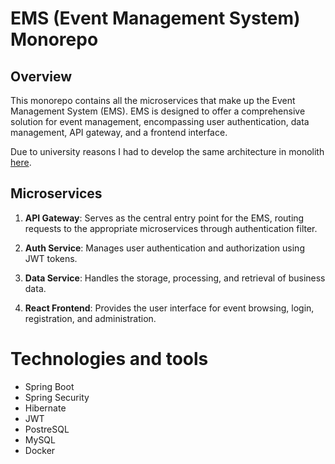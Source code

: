 # EMS (Event Management System) Monorepo

## Overview

This monorepo contains all the microservices that make up the Event Management System (EMS). EMS is designed to offer a comprehensive solution for event management, encompassing user authentication, data management, API gateway, and a frontend interface.

Due to university reasons I had to develop the same architecture in monolith [here](https://github.com/kanakx/ems-api-spring.git).

## Microservices

1. **API Gateway**: Serves as the central entry point for the EMS, routing requests to the appropriate microservices through authentication filter.

2. **Auth Service**: Manages user authentication and authorization using JWT tokens.

3. **Data Service**: Handles the storage, processing, and retrieval of business data.

4. **React Frontend**: Provides the user interface for event browsing, login, registration, and administration.

# Technologies and tools

- Spring Boot
- Spring Security
- Hibernate
- JWT
- PostreSQL
- MySQL
- Docker
